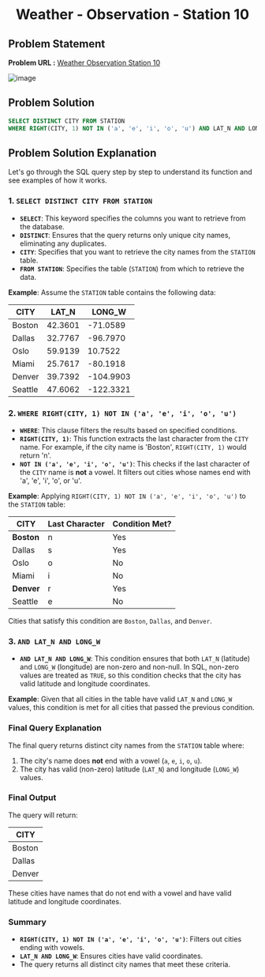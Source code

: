 <h1 align='center'>Weather - Observation - Station 10</h1>

## Problem Statement

**Problem URL :** [Weather Observation Station 10](https://www.hackerrank.com/challenges/weather-observation-station-10/problem?isFullScreen=true)

![image](https://github.com/user-attachments/assets/9791dab0-e9a6-4a4b-8c78-66a822c4960a)

## Problem Solution
```sql
SELECT DISTINCT CITY FROM STATION
WHERE RIGHT(CITY, 1) NOT IN ('a', 'e', 'i', 'o', 'u') AND LAT_N AND LONG_W;
```

## Problem Solution Explanation
Let's go through the SQL query step by step to understand its function and see examples of how it works.

### 1. `SELECT DISTINCT CITY FROM STATION`

- **`SELECT`**: This keyword specifies the columns you want to retrieve from the database.
- **`DISTINCT`**: Ensures that the query returns only unique city names, eliminating any duplicates.
- **`CITY`**: Specifies that you want to retrieve the city names from the `STATION` table.
- **`FROM STATION`**: Specifies the table (`STATION`) from which to retrieve the data.

**Example**:
Assume the `STATION` table contains the following data:

| CITY      | LAT_N  | LONG_W |
|-----------|--------|--------|
| Boston    | 42.3601| -71.0589|
| Dallas    | 32.7767| -96.7970|
| Oslo      | 59.9139| 10.7522 |
| Miami     | 25.7617| -80.1918|
| Denver    | 39.7392| -104.9903|
| Seattle   | 47.6062| -122.3321|

### 2. `WHERE RIGHT(CITY, 1) NOT IN ('a', 'e', 'i', 'o', 'u')`

- **`WHERE`**: This clause filters the results based on specified conditions.
- **`RIGHT(CITY, 1)`**: This function extracts the last character from the `CITY` name. For example, if the city name is 'Boston', `RIGHT(CITY, 1)` would return 'n'.
- **`NOT IN ('a', 'e', 'i', 'o', 'u')`**: This checks if the last character of the `CITY` name is **not** a vowel. It filters out cities whose names end with 'a', 'e', 'i', 'o', or 'u'.

**Example**:
Applying `RIGHT(CITY, 1) NOT IN ('a', 'e', 'i', 'o', 'u')` to the `STATION` table:

| CITY      | Last Character | Condition Met? |
|-----------|----------------|----------------|
| **Boston**   | n              | Yes            |
| Dallas    | s              | Yes            |
| Oslo      | o              | No             |
| Miami     | i              | No             |
| **Denver**   | r              | Yes            |
| Seattle   | e              | No             |

Cities that satisfy this condition are `Boston`, `Dallas`, and `Denver`.

### 3. `AND LAT_N AND LONG_W`

- **`AND LAT_N AND LONG_W`**: This condition ensures that both `LAT_N` (latitude) and `LONG_W` (longitude) are non-zero and non-null. In SQL, non-zero values are treated as `TRUE`, so this condition checks that the city has valid latitude and longitude coordinates.

**Example**:
Given that all cities in the table have valid `LAT_N` and `LONG_W` values, this condition is met for all cities that passed the previous condition.

### Final Query Explanation
The final query returns distinct city names from the `STATION` table where:
1. The city's name does **not** end with a vowel (`a`, `e`, `i`, `o`, `u`).
2. The city has valid (non-zero) latitude (`LAT_N`) and longitude (`LONG_W`) values.

### Final Output
The query will return:

| CITY    |
|---------|
| Boston  |
| Dallas  |
| Denver  |

These cities have names that do not end with a vowel and have valid latitude and longitude coordinates.

### Summary
- **`RIGHT(CITY, 1) NOT IN ('a', 'e', 'i', 'o', 'u')`**: Filters out cities ending with vowels.
- **`LAT_N AND LONG_W`**: Ensures cities have valid coordinates.
- The query returns all distinct city names that meet these criteria.
